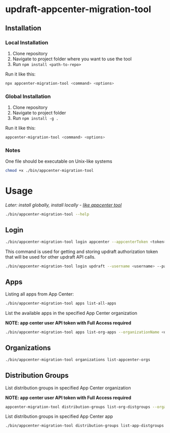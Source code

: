 # updraft-appcenter-migration-tool

## Installation


### Local Installation

1. Clone repository
2. Navigate to project folder where you want to use the tool
3. Run `npm install <path-to-repo>`

Run it like this:
```bash
npx appcenter-migration-tool <command> <options> 
```

### Global Installation

1. Clone repository
2. Navigate to project folder
3. Run `npm install -g .`

Run it like this:
```bash
appcenter-migration-tool <command> <options> 
```


### Notes

One file should be executable on Unix-like systems

```bash
chmod +x ./bin/appcenter-migration-tool
```

# Usage

_Later: install globally, install locally - [like appcenter tool](https://github.com/appcircleio/appcenter-migration-tool?tab=readme-ov-file#installation-instructions)_

```bash
./bin/appcenter-migration-tool --help
```

## Login

```bash
./bin/appcenter-migration-tool login appcenter --appcenterToken <token>
```

This command is used for getting and storing updraft authorization token that will be used for other updraft API calls.
```bash
./bin/appcenter-migration-tool login updraft --username <username> --password <password>
```

## Apps

Listing all apps from App Center:
```bash
./bin/appcenter-migration-tool apps list-all-apps
```

List the available apps in the specified App Center organization

**NOTE: app center user API token with Full Access required**
```bash
./bin/appcenter-migration-tool apps list-org-apps --organizationName <organization-name>
```

## Organizations

```bash
./bin/appcenter-migration-tool organizations list-appcenter-orgs
```

## Distribution Groups

List distribution groups in specified App Center organization

**NOTE: app center user API token with Full Access required**
```bash
appcenter-migration-tool distribution-groups list-org-distgroups --organizationName <organization-name>
```

List distribution groups in specified App Center app

```bash
./bin/appcenter-migration-tool distribution-groups list-app-distgroups --appName <app-name> --organizationName <organization-name>
```
